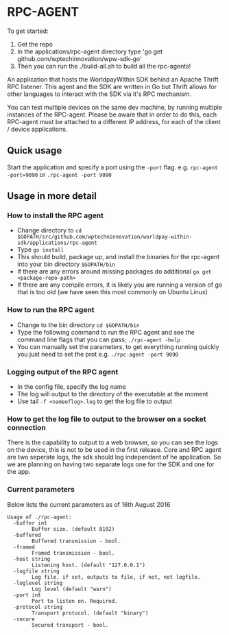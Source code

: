 # RPC-AGENT

To get started:
1. Get the repo
2. In the applications/rpc-agent directory type 'go get github.com/wptechinnovation/wpw-sdk-go'
3. Then you can run the ./build-all.sh to build all the rpc-agents!

An application that hosts the WorldpayWithin SDK behind an Apache Thrift RPC listener. This agent and the SDK are written in Go but Thrift allows for other languages to interact with the SDK via it's RPC mechanism. 

You can test multiple devices on the same dev machine, by running multiple instances of the RPC-agent. Please be aware that in order to do this, each RPC-agent must be attached to a different IP address, for each of the client / device applications.

## Quick usage

Start the application and specify a port using the `-port` flag. e.g. `rpc-agent -port=9090` or `.rpc-agent -port 9090`

## Usage in more detail

### How to install the RPC agent
* Change directory to `cd $GOPATH/src/github.com/wptechninnovation/worldpay-within-sdk/applications/rpc-agent`
* Type `go install`
* This should build, package up, and install the binaries for the rpc-agent into your bin directory `$GOPATH/bin`
* If there are any errors around missing packages do additional `go get <package-repo-path>`
* If there are any compile errors, it is likely you are running a version of go that is too old (we have seen this most commonly on Ubuntu Linux)

### How to run the RPC agent
* Change to the bin directory `cd $GOPATH/bin`
* Type the following command to run the RPC agent and see the command line flags that you can pass; `./rpc-agent -help`
* You can manually set the parameters, to get everything running quickly you just need to set the prot e.g. `./rpc-agent -port 9090`

### Logging output of the RPC agent
* In the config file, specify the log name
* The log will output to the directory of the executable at the moment
* Use tail `-f <nameoflog>.log` to get the log file to output

### How to get the log file to output to the browser on a socket connection

There is the capability to output to a web browser, so you can see the logs on the device, this is not to be used in the first release. Core and RPC agent are two seperate logs, the sdk should log independent of he application. So we are planning on having two separate logs one for the SDK and one for the app.

### Current parameters

Below lists the current parameters as of 16th August 2016

```
Usage of ./rpc-agent:
  -buffer int
    	Buffer size. (default 8192)
  -buffered
    	Buffered transmission - bool.
  -framed
    	Framed transmission - bool.
  -host string
    	Listening host. (default "127.0.0.1")
  -logfile string
    	Log file, if set, outputs to file, if not, not logfile.
  -loglevel string
    	Log level (default "warn")
  -port int
    	Port to listen on. Required.
  -protocol string
    	Transport protocol. (default "binary")
  -secure
    	Secured transport - bool.
```

